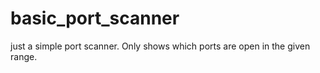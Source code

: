 # basic_port_scanner
just a simple port scanner. Only shows which ports are open in the given range.
